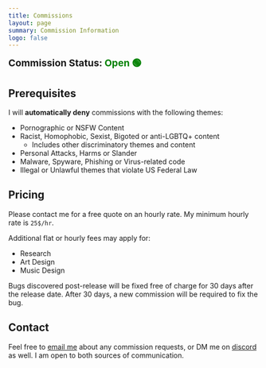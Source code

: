 ```yaml
---
title: Commissions
layout: page
summary: Commission Information
logo: false
---
```


<span style="font-size: 1.375em; font-weight: bold;">Commission Status: <span style="color: green">Open 🟢</span></span>

## Prerequisites

I will **automatically deny** commissions with the following themes:

- Pornographic or NSFW Content
- Racist, Homophobic, Sexist, Bigoted or anti-LGBTQ+ content
  - Includes other discriminatory themes and content
- Personal Attacks, Harms or Slander
- Malware, Spyware, Phishing or Virus-related code
- Illegal or Unlawful themes that violate US Federal Law

## Pricing

Please contact me for a free quote on an hourly rate. My minimum hourly rate is `25$/hr`.

Additional flat or hourly fees may apply for:

- Research
- Art Design
- Music Design

Bugs discovered post-release will be fixed free of charge for 30 days after the release date. After 30 days, a new commission will be required to fix the bug.

## Contact

Feel free to [email me](mailto:me@gmitch215.xyz) about any commission requests, or DM me on [discord](https://discord.com/users/572173428086538270) as well. I am open to both sources of communication.
